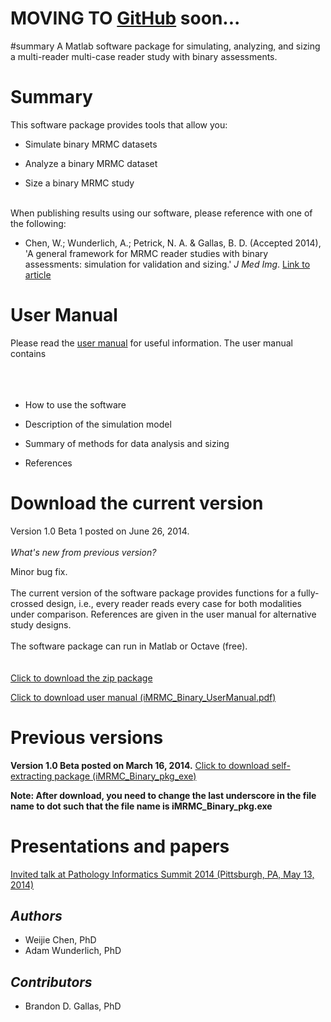 # MOVING TO [GitHub](https://github.com/DIDSR/iMRMC_Binary) soon... #

#summary A Matlab software package for simulating, analyzing, and sizing a multi-reader multi-case reader study with binary assessments.

# Summary #
This software package provides tools that allow you:

  * Simulate binary MRMC datasets

  * Analyze a binary MRMC dataset

  * Size a binary MRMC study

<br>
When publishing results using our software, please reference with one of the following:<br>
<ul><li>Chen, W.; Wunderlich, A.; Petrick, N. A. & Gallas, B. D. (Accepted 2014), 'A general framework for MRMC reader studies with binary assessments: simulation for validation and sizing.' <i>J Med Img</i>. <a href='http://imrmc.googlecode.com/svn/standalone_application/docs/Chen2014_J-Med-Img_accepted.pdf'>Link to article</a></li></ul>

<h1>User Manual</h1>
Please read the <a href='http://imrmc.googlecode.com/svn/standalone_application/iMRMC_Binary_UserManual.pdf'>user manual</a> for useful information. The user manual contains<br>
<br>
<br>
<br>
<ul><li>How to use the software</li></ul>

<ul><li>Description of the simulation model</li></ul>

<ul><li>Summary of methods for data analysis and sizing</li></ul>

<ul><li>References</li></ul>

<h1>Download the current version</h1>

Version 1.0 Beta 1 posted on June 26, 2014.<br>
<br>
<i>What's new from previous version?</i>

Minor bug fix.<br>
<br>
The current version of the software package provides functions for a fully-crossed design, i.e., every reader reads every case for both modalities under comparison. References are given in the user manual for alternative study designs.<br>
<br>
The software package can run in Matlab or Octave (free).<br>
<br>
<br>
<a href='http://imrmc.googlecode.com/svn/standalone_application/iMRMC_Binary1p0B1.zip'>Click to download the zip package</a>



<a href='http://imrmc.googlecode.com/svn/standalone_application/iMRMC_Binary_UserManual.pdf'>Click to download user manual (iMRMC_Binary_UserManual.pdf)</a>


<h1>Previous versions</h1>
<b>Version 1.0 Beta posted on March 16, 2014.</b>
<a href='http://imrmc.googlecode.com/svn/standalone_application/iMRMC_Binary_pkg_exe'>Click to download self-extracting package (iMRMC_Binary_pkg_exe)</a>

<b>Note: After download, you need to change the last underscore in the file name to dot such that the file name is iMRMC_Binary_pkg.exe</b>

<h1>Presentations and papers</h1>

<a href='http://imrmc.googlecode.com/svn/standalone_application/docs/20140514Chen-PathInfoV4.pdf'>Invited talk at Pathology Informatics Summit 2014 (Pittsburgh, PA, May 13, 2014)</a>

<h2><i>Authors</i></h2>
<ul><li>Weijie Chen, PhD<br>
</li><li>Adam Wunderlich, PhD</li></ul>

<h2><i>Contributors</i></h2>
<ul><li>Brandon D. Gallas, PhD